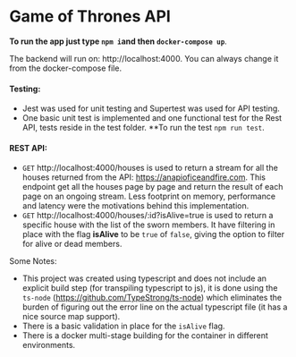 # Game of Thrones API

**To run the app just type `npm i`and then `docker-compose up`**.

The backend will run on: http://localhost:4000. You can always change it
from the docker-compose file.

#### **Testing**:
* Jest was used for unit testing and Supertest was used for API testing.
* One basic unit test is implemented and one functional test for the Rest API, tests reside in the test folder.
**To run the test `npm run test`.

#### **REST API**:
* `GET` http://localhost:4000/houses is used to return a stream for all the houses returned from the API: https://anapioficeandfire.com.
This endpoint get all the houses page by page and return the result of each page on an ongoing stream. Less footprint on memory, performance and latency were the motivations behind this implementation. 
* `GET` http://localhost:4000/houses/:id?isAlive=true is used to return a specific house with the list of the sworn members. It have filtering in place with the flag **isAlive** to be `true` of `false`, giving the option to filter for alive or dead members.

Some Notes:
* This project was created using typescript and does not include an explicit build step (for transpiling typescript to js), it is done using the `ts-node` (https://github.com/TypeStrong/ts-node) which eliminates the burden of figuring out the error line
on the actual typescript file (it has a nice source map support).
* There is a basic validation in place for the `isAlive` flag.
* There is a docker multi-stage building for the container in different environments.

